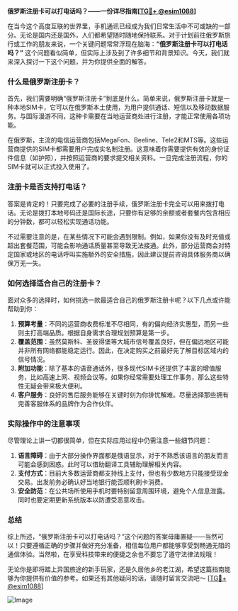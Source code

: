 **俄罗斯注册卡可以打电话吗？——一份详尽指南[[TG💪+ @esim1088](https://t.me/s/esim1088)]**

在当今这个高度互联的世界里，手机通讯已经成为我们日常生活中不可或缺的一部分。无论是国内还是国外，人们都希望随时随地保持联系。对于计划前往俄罗斯旅行或工作的朋友来说，一个关键问题常常浮现在脑海：**“俄罗斯注册卡可以打电话吗？”** 这个问题看似简单，但实际上涉及到了许多细节和背景知识。今天，我们就来深入探讨一下这个问题，并为你提供全面的解答。

### 什么是俄罗斯注册卡？

首先，我们需要明确“俄罗斯注册卡”到底是什么。简单来说，俄罗斯注册卡就是一种本地SIM卡，它可以在俄罗斯本土使用，为用户提供通话、短信以及移动数据服务。与国际漫游不同，这种卡需要在当地运营商处进行注册，才能正常使用各项功能。

在俄罗斯，主流的电信运营商包括MegaFon、Beeline、Tele2和MTS等。这些运营商提供的SIM卡都需要用户完成实名制注册。这意味着你需要提供有效的身份证件信息（如护照），并按照运营商的要求提交相关资料。一旦完成注册流程，你的SIM卡就可以正式投入使用了。

### 注册卡是否支持打电话？

答案是肯定的！只要完成了必要的注册手续，俄罗斯注册卡完全可以用来拨打电话。无论是拨打本地号码还是国际长途，只要你有足够的余额或者套餐内包含相应的分钟数，都可以轻松实现通话功能。

不过需要注意的是，在某些情况下可能会遇到限制。例如，如果你没有及时充值或超出套餐范围，可能会影响通话质量甚至导致无法接通。此外，部分运营商会对特定国家或地区的电话呼叫实施额外的安全措施，因此建议提前咨询具体服务商以确保万无一失。

### 如何选择适合自己的注册卡？

面对众多的选择时，如何挑选一款最适合自己的俄罗斯注册卡呢？以下几点或许能帮助到你：

1. **预算考量**：不同的运营商收费标准不尽相同，有的偏向经济实惠型，而另一些则主打高端品质。根据自身需求合理规划预算是第一步。
2. **覆盖范围**：虽然莫斯科、圣彼得堡等大城市信号覆盖良好，但在偏远地区可能并非所有网络都能稳定运行。因此，在决定购买之前最好先了解目标区域内的信号情况。
3. **附加功能**：除了基本的语音通话外，很多现代SIM卡还提供了丰富的增值服务，比如高速上网、视频会议等。如果你经常需要处理工作事务，那么这些特性无疑会带来极大便利。
4. **客户服务**：良好的售后服务能够在关键时刻为你排忧解难。尽量选择那些拥有完善客服体系的品牌作为合作伙伴。

### 实际操作中的注意事项

尽管理论上讲一切都很简单，但在实际应用过程中仍需注意一些细节问题：

1. **语言障碍**：由于大部分操作界面都是俄语显示，对于不熟悉该语言的朋友而言可能会感到困惑。此时可以借助翻译工具辅助理解相关内容。
2. **支付方式**：目前大多数运营商都支持线上支付，但也有少数地方只能接受现金交易。出发前务必确认好当地银行能否顺利刷卡消费。
3. **安全防范**：在公共场所使用手机时要特别留意周围环境，避免个人信息泄露。同时也要定期更新系统版本以防遭受恶意攻击。

### 总结

综上所述，“俄罗斯注册卡可以打电话吗？”这个问题的答案毋庸置疑——当然可以！只要遵循正确的步骤并做好充分准备，相信每位用户都能够享受到畅通无阻的通信体验。当然啦，在享受科技带来的便捷之余也不要忘了遵守法律法规哦！

无论你是即将踏上异国旅途的新手玩家，还是久居他乡的老江湖，希望这篇指南能够为你提供有价值的参考。如果还有其他疑问的话，请随时留言交流吧～ [[TG💪+ @esim1088](https://t.me/s/esim1088)]

![Image](https://i.postimg.cc/4NQfJmqS/Snipaste-2025-05-13-00-14-12.png)